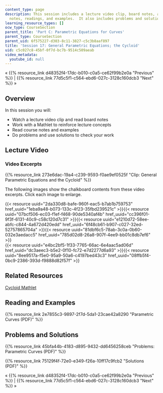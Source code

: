 ```yaml
---
content_type: page
description: This session includes a lecture video clip, board notes, a mathlet, course
  notes, readings, and examples.  It also includes problems and solutions.
learning_resource_types: []
ocw_type: CourseSection
parent_title: 'Part C: Parametric Equations for Curves'
parent_type: CourseSection
parent_uid: 6f575227-d303-8c11-3827-c5c3b8aaf897
title: 'Session 17: General Parametric Equations; the Cycloid'
uid: c5c027c8-45bf-0f7d-bc7b-9514c509aeab
video_metadata:
  youtube_id: null
---
```


« {{% resource_link d48352f4-17dc-b010-c0a5-ce62f99b2e0a "Previous" %}} | {{% resource_link 77d5c5f1-c564-ebd6-027c-3128c160dcb3 "Next" %}} »

Overview
--------

In this session you will:

*   Watch a lecture video clip and read board notes
*   Work with a Mathlet to reinforce lecture concepts
*   Read course notes and examples
*   Do problems and use solutions to check your work

Lecture Video
-------------

### Video Excerpts

{{% resource_link 273e6dac-19a4-c239-9593-f0ae9ef0525f "Clip: General Parametric Equations and the Cycloid" %}}

The following images show the chalkboard contents from these video excerpts. Click each image to enlarge.

{{< resource uuid="2da330d8-bafe-960f-eac5-b7ab1b759753" href_uuid="1eba9a48-b073-133c-4f23-35fbd239521c" >}}{{< resource uuid="07bcf506-ec03-f1ef-f468-90de5340af4b" href_uuid="cc396f01-9f3f-6131-40c9-c58c120d7c31" >}}{{< resource uuid="e1210d72-58ee-abfc-c844-4a672d420edd" href_uuid="6f48cb61-b907-c027-32ed-52757865704a" >}}{{< resource uuid="81dbf6c5-78ab-3c0a-0b60-032e3aedacc5" href_uuid="785d02d8-26a8-907f-4ee9-bb01c8db7ef6" >}}  
{{< resource uuid="e4bc2bf5-1f33-7765-66ac-6e4aac5ad06d" href_uuid="dc3aeec3-b5e2-0f10-fc72-e7d2277d6a93" >}}{{< resource uuid="8ee9517a-f5e0-95a9-50a6-c4197bed43c3" href_uuid="08ffb5f4-0bc9-2386-393d-f9888d82f57f" >}}

Related Resources
-----------------

[Cycloid Mathlet](/ans7870/18/18.02SC/f10/mathlets/wheel.html "Open in a new window.")

Reading and Examples
--------------------

{{% resource_link 2e7855c3-9897-2f7d-5da1-23cae42a8290 "Parametric Curves (PDF)" %}}

Problems and Solutions
----------------------

{{% resource_link 45bfa44b-4183-d895-9432-dd6456258ceb "Problems: Parametric Curves (PDF)" %}}

{{% resource_link 75129f4f-72e0-e349-f26a-10ff17c9fcb2 "Solutions (PDF)" %}}

« {{% resource_link d48352f4-17dc-b010-c0a5-ce62f99b2e0a "Previous" %}} | {{% resource_link 77d5c5f1-c564-ebd6-027c-3128c160dcb3 "Next" %}} »